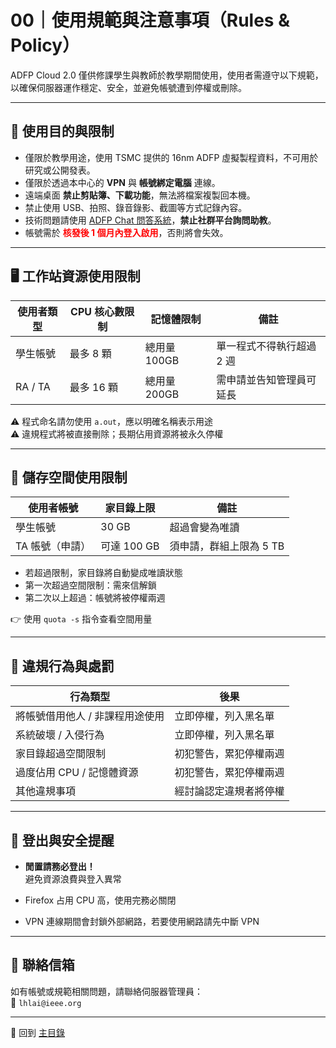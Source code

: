 # 00｜使用規範與注意事項（Rules & Policy）

ADFP Cloud 2.0 僅供修課學生與教師於教學期間使用，使用者需遵守以下規範，以確保伺服器運作穩定、安全，並避免帳號遭到停權或刪除。

---

## 📌 使用目的與限制

- 僅限於教學用途，使用 TSMC 提供的 16nm ADFP 虛擬製程資料，不可用於研究或公開發表。
- 僅限於透過本中心的 **VPN** 與 **帳號綁定電腦** 連線。
- 遠端桌面 **禁止剪貼簿、下載功能**，無法將檔案複製回本機。
- 禁止使用 USB、拍照、錄音錄影、截圖等方式記錄內容。
- 技術問題請使用 [ADFP Chat 問答系統](../10_Chat_System/)，**禁止社群平台詢問助教**。
- 帳號需於 <font color="red">**核發後 1 個月內登入啟用**</font>，否則將會失效。

---

## 🖥️ 工作站資源使用限制

| 使用者類型 | CPU 核心數限制 | 記憶體限制 | 備註 |
|------------|----------------|-------------|------|
| 學生帳號   | 最多 8 顆       | 總用量 100GB | 單一程式不得執行超過 2 週 |
| RA / TA    | 最多 16 顆      | 總用量 200GB | 需申請並告知管理員可延長 |

⚠️ 程式命名請勿使用 `a.out`，應以明確名稱表示用途  
⚠️ 違規程式將被直接刪除；長期佔用資源將被永久停權

---

## 💾 儲存空間使用限制

| 使用者帳號     | 家目錄上限 | 備註 |
|----------------|------------|------|
| 學生帳號       | 30 GB      | 超過會變為唯讀 |
| TA 帳號（申請）| 可達 100 GB| 須申請，群組上限為 5 TB |

- 若超過限制，家目錄將自動變成唯讀狀態
- 第一次超過空間限制：需來信解鎖  
- 第二次以上超過：帳號將被停權兩週  

👉 使用 `quota -s` 指令查看空間用量

---

## 🚫 違規行為與處罰

| 行為類型 | 後果 |
|----------|------|
| 將帳號借用他人 / 非課程用途使用 | 立即停權，列入黑名單 |
| 系統破壞 / 入侵行為             | 立即停權，列入黑名單 |
| 家目錄超過空間限制              | 初犯警告，累犯停權兩週 |
| 過度佔用 CPU / 記憶體資源       | 初犯警告，累犯停權兩週 |
| 其他違規事項                    | 經討論認定違規者將停權 |

---

## 🔌 登出與安全提醒

- **閒置請務必登出！**  
  避免資源浪費與登入異常

- Firefox 占用 CPU 高，使用完務必關閉  
- VPN 連線期間會封鎖外部網路，若要使用網路請先中斷 VPN

---

## 📩 聯絡信箱

如有帳號或規範相關問題，請聯絡伺服器管理員：  
📧 `lhlai@ieee.org`

---

📘 回到 [主目錄](../README.md)
